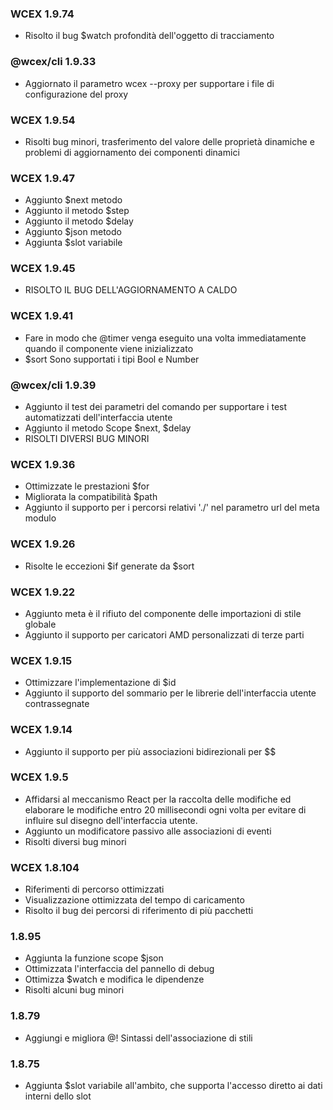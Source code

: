 <!--DESC: {icon:{name:"update",pkg:"mdi",type:"filled"},id:99} -->
### WCEX 1.9.74
- Risolto il bug $watch profondità dell'oggetto di tracciamento

### @wcex/cli 1.9.33
- Aggiornato il parametro wcex --proxy per supportare i file di configurazione del proxy

### WCEX 1.9.54
- Risolti bug minori, trasferimento del valore delle proprietà dinamiche e problemi di aggiornamento dei componenti dinamici

### WCEX 1.9.47
- Aggiunto $next metodo
- Aggiunto il metodo $step
- Aggiunto il metodo $delay
- Aggiunto $json metodo
- Aggiunta $slot variabile


### WCEX 1.9.45
- RISOLTO IL BUG DELL'AGGIORNAMENTO A CALDO

### WCEX 1.9.41
- Fare in modo che @timer venga eseguito una volta immediatamente quando il componente viene inizializzato
- $sort Sono supportati i tipi Bool e Number

### @wcex/cli 1.9.39
- Aggiunto il test dei parametri del comando per supportare i test automatizzati dell'interfaccia utente
- Aggiunto il metodo Scope $next, $delay
- RISOLTI DIVERSI BUG MINORI

### WCEX 1.9.36
- Ottimizzate le prestazioni $for
- Migliorata la compatibilità $path
- Aggiunto il supporto per i percorsi relativi './' nel parametro url del meta modulo


### WCEX 1.9.26
- Risolte le eccezioni $if generate da $sort

### WCEX 1.9.22
- Aggiunto meta è il rifiuto del componente delle importazioni di stile globale
- Aggiunto il supporto per caricatori AMD personalizzati di terze parti

### WCEX 1.9.15
- Ottimizzare l'implementazione di $id
- Aggiunto il supporto del sommario per le librerie dell'interfaccia utente contrassegnate 
### WCEX 1.9.14
- Aggiunto il supporto per più associazioni bidirezionali per $$

### WCEX 1.9.5
- Affidarsi al meccanismo React per la raccolta delle modifiche ed elaborare le modifiche entro 20 millisecondi ogni volta per evitare di influire sul disegno dell'interfaccia utente.
- Aggiunto un modificatore passivo alle associazioni di eventi
- Risolti diversi bug minori

### WCEX 1.8.104
- Riferimenti di percorso ottimizzati
- Visualizzazione ottimizzata del tempo di caricamento
- Risolto il bug dei percorsi di riferimento di più pacchetti

### 1.8.95
- Aggiunta la funzione scope $json
- Ottimizzata l'interfaccia del pannello di debug
- Ottimizza $watch e modifica le dipendenze
- Risolti alcuni bug minori

### 1.8.79
- Aggiungi e migliora @! Sintassi dell'associazione di stili

### 1.8.75 
- Aggiunta $slot variabile all'ambito, che supporta l'accesso diretto ai dati interni dello slot 
